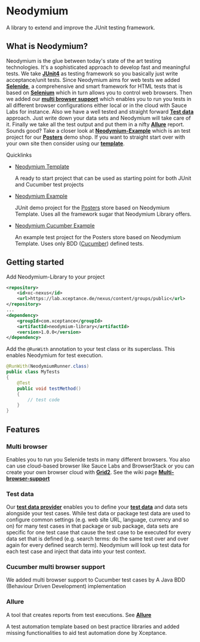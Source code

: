 # Neodymium
A library to extend and improve the JUnit testing framework.

## What is Neodymium?
Neodymium is the glue between today's state of the art testing technologies.
It's a sophisticated approach to develop fast and meaningful tests. We take [**JUnit4**](https://github.com/junit-team/junit4) as testing framework so you basically
just write acceptance/unit tests. Since Neodymium aims for web tests we added [**Selenide**](https://github.com/codeborne/selenide), a comprehensive and smart framework for
HTML tests that is based on [**Selenium**](https://github.com/SeleniumHQ/selenium) which in turn allows you to control web
browsers. Then we added our [**multi browser support**](https://github.com/Xceptance/multi-browser-suite) which enables you to
run you tests in all different browser configurations either local or in the cloud with Sauce Labs for instance. Also we have a well tested and straight forward [**Test data**](https://github.com/Xceptance/neodymium-library/wiki/Test-data-provider) approach. Just write down your data sets and Neodymium will take care of it. Finally we take all the test output and put them in a nifty [**Allure**](https://github.com/allure-framework/allure2) report.
Sounds good? Take a closer look at [**Neodymium-Example**](https://github.com/Xceptance/neodymium-example) which is an test project for our [**Posters**](https://github.com/Xceptance/neodymium-library/wiki/Posters-demo-store) demo shop. If you want to straight start over with your own site then consider using our [**template**](https://github.com/Xceptance/neodymium-template).

Quicklinks
* [Neodymium Template](https://github.com/Xceptance/neodymium-template)

	A ready to start project that can be used as starting point for both JUnit and Cucumber test projects
   
* [Neodymium Example](https://github.com/Xceptance/neodymium-example)

	JUnit demo project for the [Posters](https://github.com/Xceptance/neodymium-library/wiki/Posters-demo-store) store based on Neodymium Template. Uses all the framework sugar that Neodymium Library offers.

* [Neodymium Cucumber Example](https://github.com/Xceptance/neodymium-cucumber-example)

	An example test project for the Posters store based on Neodymium Template. Uses only BDD ([Cucumber](https://github.com/cucumber/cucumber)) defined tests.
	
## Getting started
Add Neodymium-Library to your project
```xml
<repository>
    <id>xc-nexus</id>
    <url>https://lab.xceptance.de/nexus/content/groups/public</url>
</repository>
...
<dependency>
    <groupId>com.xceptance</groupId>
    <artifactId>neodymium-library</artifactId>
    <version>1.0.0</version>
</dependency>
```
Add the `@RunWith` annotation to your test class or its superclass. This enables Neodymium for test execution.
```java
@RunWith(NeodymiumRunner.class)
public class MyTests
{
    @Test 
    public void testMethod()
    {
        // test code
    }
}
```

## Features
### Multi browser
Enables you to run you Selenide tests in many different browsers.
You also can use cloud-based browser like Sauce Labs and BrowserStack or you can create your own browser cloud with [**Grid2**](https://github.com/SeleniumHQ/selenium/wiki/Grid2). See the wiki page [**Multi-browser-support**](https://github.com/Xceptance/neodymium-library/wiki/Multi-browser-support)

### Test data
Our [**test data provider**](https://github.com/Xceptance/neodymium-library/wiki/Test-data-provider) enables you to define your [**test data**](https://github.com/Xceptance/neodymium-library/wiki/Test-data-provider#package-test-data) and data sets alongside your test cases. While test data or package test data are used to configure common settings (e.g. web site URL, language, currency and so on) for many test cases in that package or sub package, data sets are specific for one test case that cause the test case to be executed for every data set that is defined (e.g. search terms: do the same test over and over again for every defined search term). Neodymium will look up test data for each test case and inject that data into your test context.

### Cucumber multi browser support
We added multi browser support to Cucumber test cases by 
A Java BDD (Behaviour Driven Development) implementation 


### Allure
A tool that creates reports from test executions. See [**Allure**](https://github.com/allure-framework/allure2) 

A test automation template based on best practice libraries and added missing functionalities to aid test automation done by Xceptance.
